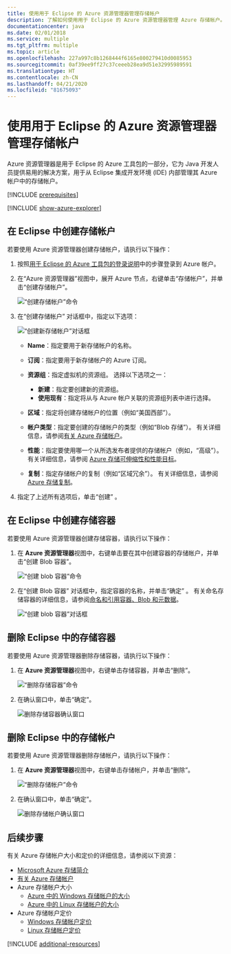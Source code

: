 ```yaml
---
title: 使用用于 Eclipse 的 Azure 资源管理器管理存储帐户
description: 了解如何使用用于 Eclipse 的 Azure 资源管理器管理 Azure 存储帐户。
documentationcenter: java
ms.date: 02/01/2018
ms.service: multiple
ms.tgt_pltfrm: multiple
ms.topic: article
ms.openlocfilehash: 227a997c8b1268444f6165e800279410d0085953
ms.sourcegitcommit: 0af39ee9ff27c37ceeeb28ea9d51e32995989591
ms.translationtype: HT
ms.contentlocale: zh-CN
ms.lasthandoff: 04/21/2020
ms.locfileid: "81675093"
---
```

# <a name="manage-storage-accounts-by-using-the-azure-explorer-for-eclipse"></a>使用用于 Eclipse 的 Azure 资源管理器管理存储帐户

Azure 资源管理器是用于 Eclipse 的 Azure 工具包的一部分，它为 Java 开发人员提供易用的解决方案，用于从 Eclipse 集成开发环境 (IDE) 内部管理其 Azure 帐户中的存储帐户。

[!INCLUDE [prerequisites](includes/prerequisites.md)]

[!INCLUDE [show-azure-explorer](includes/show-azure-explorer.md)]

## <a name="create-a-storage-account-in-eclipse"></a>在 Eclipse 中创建存储帐户

若要使用 Azure 资源管理器创建存储帐户，请执行以下操作：

1. 按照[用于 Eclipse 的 Azure 工具包的登录说明](/azure/developer/java/eclipse/sign-in-instructions)中的步骤登录到 Azure 帐户。

1. 在“Azure 资源管理器”视图中，展开 Azure 节点，右键单击“存储帐户”，并单击“创建存储帐户”。    

   ![“创建存储帐户”命令][CS01]

1. 在“创建存储帐户”  对话框中，指定以下选项：

   ![“创建新存储帐户”对话框][CS02]

   * **Name**：指定要用于新存储帐户的名称。

   * **订阅**：指定要用于新存储帐户的 Azure 订阅。

   * **资源组**：指定虚拟机的资源组。 选择以下选项之一：
      * **新建**：指定要创建新的资源组。
      * **使用现有**：指定将从与 Azure 帐户关联的资源组列表中进行选择。

   * **区域**：指定将创建存储帐户的位置（例如“美国西部”）。

   * **帐户类型**：指定要创建的存储帐户的类型（例如“Blob 存储”）。 有关详细信息，请参阅[有关 Azure 存储帐户]。

   * **性能**：指定要使用哪一个从所选发布者提供的存储帐户（例如，“高级”）。 有关详细信息，请参阅 [Azure 存储可伸缩性和性能目标]。

   * **复制**：指定存储帐户的复制（例如“区域冗余”）。 有关详细信息，请参阅 [Azure 存储复制]。

1. 指定了上述所有选项后，单击“创建”  。

## <a name="create-a-storage-container-in-eclipse"></a>在 Eclipse 中创建存储容器

若要使用 Azure 资源管理器创建存储容器，请执行以下操作：

1. 在 **Azure 资源管理器**视图中，右键单击要在其中创建容器的存储帐户，并单击“创建 Blob 容器”。 

   ![“创建 blob 容器”命令][CC01]

1. 在“创建 Blob 容器”  对话框中，指定容器的名称，并单击“确定”  。 有关命名存储容器的详细信息，请参阅[命名和引用容器、Blob 和元数据]。

   ![“创建 blob 容器”对话框][CC02]

## <a name="delete-a-storage-container-in-eclipse"></a>删除 Eclipse 中的存储容器

若要使用 Azure 资源管理器删除存储容器，请执行以下操作：

1. 在 **Azure 资源管理器**视图中，右键单击存储容器，并单击“删除”。 

   ![“删除存储容器”命令][DC01]

1. 在确认窗口中，单击“确定”。 

   ![删除存储容器确认窗口][DC02]

## <a name="delete-a-storage-account-in-eclipse"></a>删除 Eclipse 中的存储帐户

若要使用 Azure 资源管理器删除存储帐户，请执行以下操作：

1. 在 **Azure 资源管理器**视图中，右键单击存储帐户，并单击“删除”。 

   ![“删除存储帐户”命令][DS01]

1. 在确认窗口中，单击“确定”。 

   ![删除存储帐户确认窗口][DS02]

## <a name="next-steps"></a>后续步骤

有关 Azure 存储帐户大小和定价的详细信息，请参阅以下资源：

* [Microsoft Azure 存储简介]
* [有关 Azure 存储帐户]
* Azure 存储帐户大小
  * [Azure 中的 Windows 存储帐户的大小]
  * [Azure 中的 Linux 存储帐户的大小]
* Azure 存储帐户定价
  * [Windows 存储帐户定价]
  * [Linux 存储帐户定价]

[!INCLUDE [additional-resources](includes/additional-resources.md)]

<!-- URL List -->

[Microsoft Azure 存储简介]: /azure/storage/storage-introduction
[有关 Azure 存储帐户]: /azure/storage/storage-create-storage-account
[Azure 存储复制]: /azure/storage/storage-redundancy
[Azure 存储可伸缩性和性能目标]: /azure/storage/storage-scalability-targets
[命名和引用容器、Blob 和元数据]: https://go.microsoft.com/fwlink/?LinkId=255555

[Azure 中的 Windows 存储帐户的大小]: /azure/virtual-machines/virtual-machines-windows-sizes
[Azure 中的 Linux 存储帐户的大小]: /azure/virtual-machines/virtual-machines-linux-sizes
[Windows 存储帐户定价]: https://azure.microsoft.com/pricing/details/virtual-machines/windows/
[Linux 存储帐户定价]: https://azure.microsoft.com/pricing/details/virtual-machines/linux/

<!-- IMG List -->

[CS01]: media/managing-storage-accounts-using-azure-explorer/CS01.png
[CS02]: media/managing-storage-accounts-using-azure-explorer/CS02.png
[CC01]: media/managing-storage-accounts-using-azure-explorer/CC01.png
[CC02]: media/managing-storage-accounts-using-azure-explorer/CC02.png

[DS01]: media/managing-storage-accounts-using-azure-explorer/DS01.png
[DS02]: media/managing-storage-accounts-using-azure-explorer/DS02.png
[DC01]: media/managing-storage-accounts-using-azure-explorer/DC01.png
[DC02]: media/managing-storage-accounts-using-azure-explorer/DC02.png
